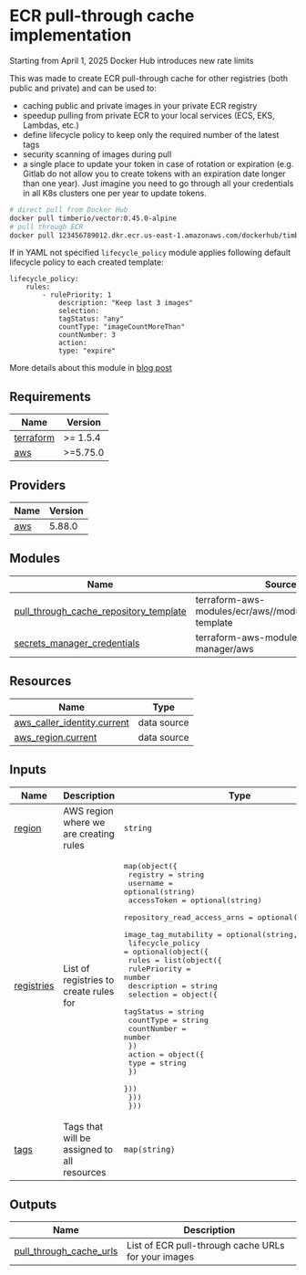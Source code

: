 # ECR pull-through cache implementation

Starting from April 1, 2025 Docker Hub introduces new rate limits

This was made to create ECR pull-through cache for other registries (both public and private) and can be used to:

- caching public and private images in your private ECR registry
- speedup pulling from private ECR to your local services (ECS, EKS, Lambdas, etc.)
- define lifecycle policy to keep only the required number of the latest tags
- security scanning of images during pull
- a single place to update your token in case of rotation or expiration (e.g. Gitlab do not allow you to create tokens with an expiration date longer than one year). Just imagine you need to go through all your credentials in all K8s clusters one per year to update tokens.

```sh
# direct pull from Docker Hub
docker pull timberio/vector:0.45.0-alpine
# pull through ECR
docker pull 123456789012.dkr.ecr.us-east-1.amazonaws.com/dockerhub/timberio/vector:0.45.0-alpine
```

If in YAML not specified `lifecycle_policy` module applies following default lifecycle policy to each created template:
```
lifecycle_policy:
    rules:
        - rulePriority: 1
            description: "Keep last 3 images"
            selection:
            tagStatus: "any"
            countType: "imageCountMoreThan"
            countNumber: 3
            action:
            type: "expire"
```

More details about this module in <a name="blog post"></a> [blog post](https://sirantd.com/aws-and-docker-hub-limits-smart-strategies-for-april-2025-changes-42bd9295cad6)

<!-- BEGIN_TF_DOCS -->
## Requirements

| Name | Version |
|------|---------|
| <a name="requirement_terraform"></a> [terraform](#requirement\_terraform) | >= 1.5.4 |
| <a name="requirement_aws"></a> [aws](#requirement\_aws) | >=5.75.0 |

## Providers

| Name | Version |
|------|---------|
| <a name="provider_aws"></a> [aws](#provider\_aws) | 5.88.0 |

## Modules

| Name | Source | Version |
|------|--------|---------|
| <a name="module_pull_through_cache_repository_template"></a> [pull\_through\_cache\_repository\_template](#module\_pull\_through\_cache\_repository\_template) | terraform-aws-modules/ecr/aws//modules/repository-template | 2.3.1 |
| <a name="module_secrets_manager_credentials"></a> [secrets\_manager\_credentials](#module\_secrets\_manager\_credentials) | terraform-aws-modules/secrets-manager/aws | 1.3.1 |

## Resources

| Name | Type |
|------|------|
| [aws_caller_identity.current](https://registry.terraform.io/providers/hashicorp/aws/latest/docs/data-sources/caller_identity) | data source |
| [aws_region.current](https://registry.terraform.io/providers/hashicorp/aws/latest/docs/data-sources/region) | data source |

## Inputs

| Name | Description | Type | Default | Required |
|------|-------------|------|---------|:--------:|
| <a name="input_region"></a> [region](#input\_region) | AWS region where we are creating rules | `string` | `""` | no |
| <a name="input_registries"></a> [registries](#input\_registries) | List of registries to create rules for | <pre>map(object({<br/>    registry                    = string<br/>    username                    = optional(string)<br/>    accessToken                 = optional(string)<br/>    repository_read_access_arns = optional(list(string))<br/>    image_tag_mutability        = optional(string, "MUTABLE")<br/>    lifecycle_policy = optional(object({<br/>      rules = list(object({<br/>        rulePriority = number<br/>        description  = string<br/>        selection = object({<br/>          tagStatus   = string<br/>          countType   = string<br/>          countNumber = number<br/>        })<br/>        action = object({<br/>          type = string<br/>        })<br/>      }))<br/>    }))<br/>  }))</pre> | n/a | yes |
| <a name="input_tags"></a> [tags](#input\_tags) | Tags that will be assigned to all resources | `map(string)` | `{}` | no |

## Outputs

| Name | Description |
|------|-------------|
| <a name="output_pull_through_cache_urls"></a> [pull\_through\_cache\_urls](#output\_pull\_through\_cache\_urls) | List of ECR pull-through cache URLs for your images |
<!-- END_TF_DOCS -->
